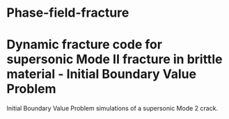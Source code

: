 # Phase-field-fracture
# Dynamic fracture code for supersonic Mode II fracture in brittle material - Initial Boundary Value Problem
Initial Boundary Value Problem simulations of a supersonic Mode 2 crack.
